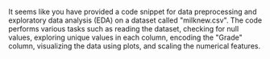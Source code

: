 It seems like you have provided a code snippet for data preprocessing and exploratory data analysis (EDA) on a dataset called "milknew.csv". The code performs various tasks such as reading the dataset, checking for null values, exploring unique values in each column, encoding the "Grade" column, visualizing the data using plots, and scaling the numerical features.


